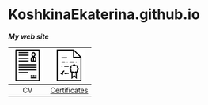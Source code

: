 # KoshkinaEkaterina.github.io
**_My web site_**

| ![alt text](./assets/curriculum.png "CV") | ![alt text](./assets/diploma.png "Certifiactes")| 
|:-----------------------------------------:|:-----------------------------------------------:|
|                    CV                     |         [Certificates](./certificates)          |
